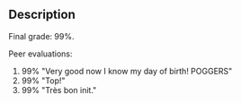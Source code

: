 ## Description

Final grade: 99%.

Peer evaluations:
1) 99% "Very good now I know my day of birth! POGGERS"
2) 99% "Top!"
3) 99% "Très bon init."
